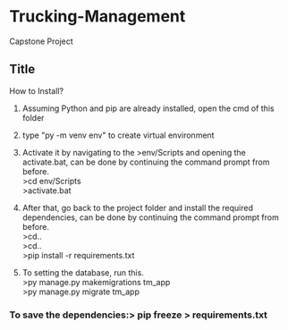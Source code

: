 # Trucking-Management
Capstone Project
## Title
How to Install?

1. Assuming Python and pip are already installed, open the cmd of this folder
2. type "py -m venv env" to create virtual environment
3. Activate it by navigating to the >env/Scripts and opening the activate.bat, can be done by continuing the command prompt from before.
<br>>cd env/Scripts
<br>>activate.bat
4. After that, go back to the project folder and install the required dependencies, can be done by continuing the command prompt from before.
<br>>cd..
<br>>cd..
<br>>pip install -r requirements.txt

5. To setting the database, run this.
<br>>py manage.py makemigrations tm_app
<br>>py manage.py migrate tm_app

### To save the dependencies:> pip freeze > requirements.txt